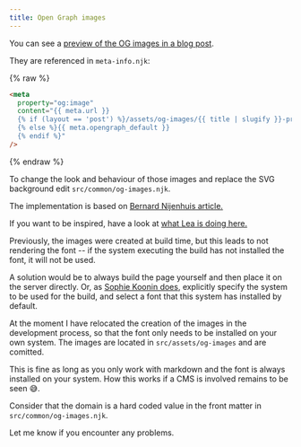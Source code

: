 ```yaml
---
title: Open Graph images
---
```


You can see a
[preview of the OG images in a blog post](/blog/open-graph-images/).

They are referenced in `meta-info.njk`:

{% raw %}

```html
<meta
  property="og:image"
  content="{{ meta.url }}
  {% if (layout == 'post') %}/assets/og-images/{{ title | slugify }}-preview.jpeg
  {% else %}{{ meta.opengraph_default }}
  {% endif %}"
/>
```

{% endraw %}

To change the look and behaviour of those images and replace the SVG background
edit `src/common/og-images.njk`.

The implementation is based on
[Bernard Nijenhuis article.](https://bnijenhuis.nl/notes/automatically-generate-open-graph-images-in-eleventy/)

If you want to be inspired, have a look at
[what Lea is doing here.](https://lea.codes/posts/2023-04-25-pseudorandom-numbers-in-eleventy/)

Previously, the images were created at build time, but this leads to not
rendering the font -- if the system executing the build has not installed the
font, it will not be used.

A solution would be to always build the page yourself and then place it on the
server directly. Or, as
[Sophie Koonin does](https://github.com/sophiekoonin/localghost/blob/main/eleventy.config.js#L45-L47),
explicitly specify the system to be used for the build, and select a font that
this system has installed by default.

At the moment I have relocated the creation of the images in the development
process, so that the font only needs to be installed on your own system. The
images are located in `src/assets/og-images` and are comitted.

This is fine as long as you only work with markdown and the font is always
installed on your system. How this works if a CMS is involved remains to be seen
:sweat_smile:.

Consider that the domain is a hard coded value in the front matter in
`src/common/og-images.njk`.

Let me know if you encounter any problems.
